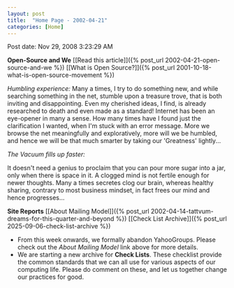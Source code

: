 ```yaml
---
layout: post
title:  "Home Page - 2002-04-21"
categories: [Home]
---
```


Post date: Nov 29, 2008 3:23:29 AM

**Open-Source and We** [[Read this article]]({% post_url 2002-04-21-open-source-and-we %}) [[What is Open Source?]]({% post_url 2001-10-18-what-is-open-source-movement %})

_Humbling experience:_ Many a times, I try to do something new, and while searching something in the net, stumble upon a treasure trove, that is both inviting and disappointing. Even my cherished ideas, I find, is already researched to death and even made as a standard! Internet has been an eye-opener in many a sense. How many times have I found just the clarification I wanted, when I'm stuck with an error message. More we browse the net meaningfully and exploratively, more will we be humbled, and hence we will be that much smarter by taking our 'Greatness' lightly...

_The Vacuum fills up faster:_

It doesn't need a genius to proclaim that you can pour more sugar into a jar, only when there is space in it. A clogged mind is not fertile enough for newer thoughts. Many a times secretes clog our brain, whereas healthy sharing, contrary to most business mindset, in fact frees our mind and hence progresses...

**Site Reports** [[About Mailing Model]]({% post_url 2002-04-14-tattvum-dreams-for-this-quarter-and-beyond %}) [[Check List Archive]]({% post_url 2025-09-06-check-list-archive %})

- From this week onwards, we formally abandon YahooGroups. Please check out the _About Mailing Model_ link above for more details.
- We are starting a new archive for **Check Lists**. These checklist provide the common standards that we can all use for various aspects of our computing life. Please do comment on these, and let us together change our practices for good.

